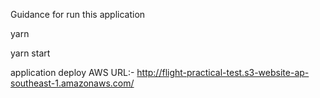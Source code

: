 Guidance for run this application

yarn

yarn start

application deploy AWS URL:- http://flight-practical-test.s3-website-ap-southeast-1.amazonaws.com/

